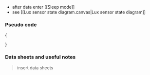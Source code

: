 - after data enter [[Sleep mode]]
- see [[Lux sensor state diagram.canvas|Lux sensor state diagram]]
### Pseudo code  
{

  }

### Data sheets and useful notes
> insert data sheets
> 


